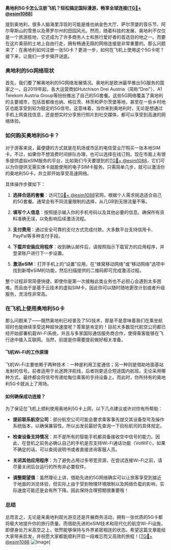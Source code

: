 **奥地利5G卡怎么注册飞机？轻松搞定国际漫游，畅享全球连接[[TG💪+ @esim1088](https://t.me/s/esim1088)]**

提到奥地利，很多人脑海里浮现的可能是维也纳金色大厅、萨尔茨堡的音乐节、阿尔卑斯山的雪景以及蒂罗尔州的田园风光。然而，随着科技的发展，奥地利不仅仅是一个旅游胜地，它还成为了许多商务人士和旅行爱好者的首选目的地之一。而要在这片美丽的土地上自由行走，拥有畅通无阻的网络连接是非常重要的。那么问题来了：在奥地利如何注册一张5G卡？更进一步，如何在飞机上使用这个5G卡呢？接下来，让我们一步步揭开谜底。

### 奥地利的5G网络现状

首先，我们要了解奥地利的5G网络发展情况。奥地利是欧洲最早推出5G服务的国家之一。自2019年起，各大运营商如Hutchison Drei Austria（简称“Drei”）、A1 Telekom Austria Group等纷纷推出了自己的5G套餐。这些5G网络覆盖了奥地利的主要城市，包括首都维也纳、格拉茨、林茨和萨尔茨堡等地，甚至在一些乡村地区也能享受到较为稳定的5G信号。这意味着，当你来到奥地利时，无论是想通过手机上网查找信息，还是想实时分享旅行照片到社交媒体，都可以享受到高速的网络体验。

### 如何购买奥地利5G卡？

对于游客来说，最便捷的方式就是在机场或市区的电信营业厅购买一张本地SIM卡。不过，如果你不想浪费时间排队办理，也可以选择在线订购。现在市面上有很多提供虚拟eSIM服务的平台，比如我们今天要提到的[TG💪+ @esim1088](https://t.me/s/esim1088)，它们可以为你提供无需实体卡就能使用的电子SIM卡服务。只需简单几步，就可以激活你的奥地利5G卡，并立即开始享受高速网络。

具体操作步骤如下：

1. **选择合适的套餐**：访问[TG💪+ @esim1088](https://t.me/s/esim1088)官网，根据个人需求挑选适合自己的5G套餐。通常会有不同流量限制的选择，从几GB到无限流量不等。
   
2. **填写个人信息**：按照提示输入你的手机号码以及其他必要的信息。确保所有资料准确无误，以免影响后续激活流程。

3. **支付费用**：通过安全可靠的支付方式完成付款。大多数平台支持信用卡、PayPal等多种支付手段。

4. **下载并安装应用程序**：收到确认邮件后，请按照指示下载官方的应用程序，并登录账户进行下一步设置。

5. **激活eSIM**：打开手机上的“设置”应用，在“蜂窝移动网络”或“移动网络”选项中找到新增eSIM的功能，然后扫描提供的二维码即可完成激活过程。

整个过程非常简便快捷，即使你是第一次接触此类业务也不必担心会遇到太多困难。而且由于是基于云技术的虚拟SIM卡，因此你可以随时随地更改计划或者升级服务，灵活性非常高。

### 在飞机上使用奥地利5G卡

那么问题来了——既然奥地利已经普及了5G技术，那是不是意味着我们在乘坐航班时也能继续享受这种超快速度呢？答案是肯定的！目前大多数现代航空公司都已经开始部署机载Wi-Fi系统，并且与多家国际通信服务商合作，使得乘客能够在飞行途中接入互联网。当然，前提是你需要提前做好相关准备。

#### 飞机Wi-Fi的工作原理

飞机Wi-Fi主要依赖于两种技术：一种是利用卫星通信；另一种则是借助地面基站发射的信号。前者适用于长途跨洋航线，后者则更适合短途国内航班。无论采用哪种方式，最终都会将信号传递给每位乘客的手持设备上。而此时，你所持有的奥地利5G卡就派上了用场。

#### 如何确保成功连接？

为了保证在飞机上顺利使用奥地利5G卡上网，以下几点建议或许对你有所帮助：

- **提前联系航空公司**：部分航空公司可能会要求乘客事先提交其设备型号及操作系统版本，以确保兼容性。所以出发前最好先查询一下目标航司的具体规定。
  
- **检查设备支持情况**：并不是所有的智能手机都具备接收空中信号的能力。因此，在登机之前务必确认自己的手机是否支持Wi-Fi通话功能（VoWiFi）。如果不确定的话，可以查阅说明书或者直接咨询客服人员。

- **关闭其他应用程序**：为了避免占用过多带宽资源，在尝试连接Wi-Fi之前，请尽量关闭后台运行的所有非必要软件。

- **调整期望值**：虽然理论上讲，借助先进的5G网络确实可以让旅客享受到接近于地面的浏览体验，但实际上由于受到物理环境限制以及网络负载的影响，实际速度可能还是会有所下降。因此保持合理预期很重要哦！

### 总结

总而言之，无论是来奥地利观光游览还是开展商务活动，拥有一张优质的5G卡都将极大地提升你的旅行质量。而借助先进的eSIM技术和现代化的航空Wi-Fi设施，即便身处万米高空之上，依然能够保持与外界紧密相连的状态。希望这篇文章能给大家带来启发，并祝愿大家都能顺利开启一段难忘而又高效的旅程！[[TG💪+ @esim1088](https://t.me/s/esim1088) ![Image](https://i.postimg.cc/4NQfJmqS/Snipaste-2025-05-13-00-14-12.png)]